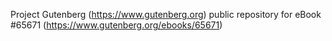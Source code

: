 Project Gutenberg (https://www.gutenberg.org) public repository for
eBook #65671 (https://www.gutenberg.org/ebooks/65671)

